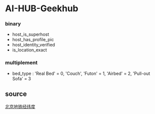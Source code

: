 # AI-HUB-Geekhub
### binary
- host_is_superhost
- host_has_profile_pic 
- host_identity_verified 
- is_location_exact

### multiplement
- bed_type : 'Real Bed' = 0, 'Couch', 'Futon' = 1, 'Airbed' = 2, 'Pull-out Sofa' = 3

## source
[北京地铁经纬度](https://wenku.baidu.com/view/4f997569c4da50e2524de518964bcf84b8d52d17.html?re=view###)
